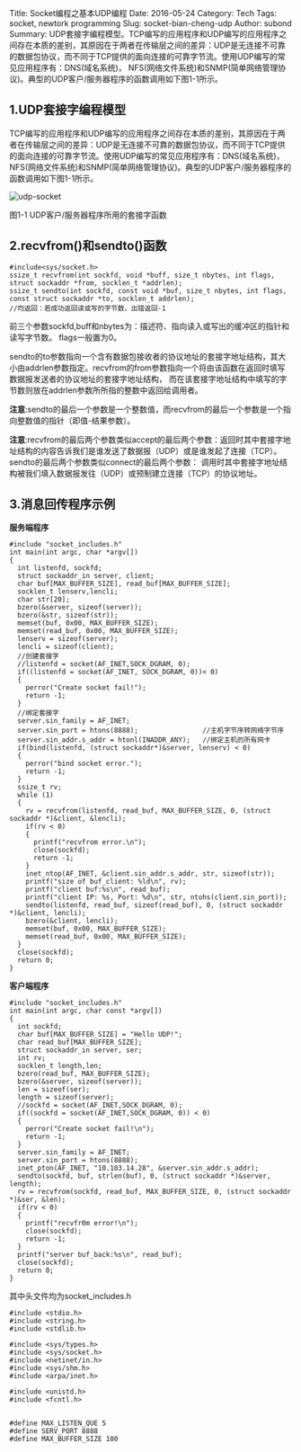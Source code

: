 Title: Socket编程之基本UDP编程
Date: 2016-05-24
Category: Tech
Tags: socket, newtork programming
Slug: socket-bian-cheng-udp
Author: subond
Summary: UDP套接字编程模型。TCP编写的应用程序和UDP编写的应用程序之间存在本质的差别，其原因在于两者在传输层之间的差异：UDP是无连接不可靠的数据包协议，而不同于TCP提供的面向连接的可靠字节流。使用UDP编写的常见应用程序有：DNS(域名系统)， NFS(网络文件系统)和SNMP(简单网络管理协议)。典型的UDP客户/服务器程序的函数调用如下图1-1所示。

## 1.UDP套接字编程模型

TCP编写的应用程序和UDP编写的应用程序之间存在本质的差别，其原因在于两者在传输层之间的差异：UDP是无连接不可靠的数据包协议，而不同于TCP提供的面向连接的可靠字节流。使用UDP编写的常见应用程序有：DNS(域名系统)， NFS(网络文件系统)和SNMP(简单网络管理协议)。典型的UDP客户/服务器程序的函数调用如下图1-1所示。

![udp-socket](http://on64c9tla.bkt.clouddn.com/20160514udp-bian-cheng-mo-xing.jpg)

图1-1 UDP客户/服务器程序所用的套接字函数

## 2.recvfrom()和sendto()函数

```
#include<sys/socket.h>
ssize_t recvfrom(int sockfd, void *buff, size_t nbytes, int flags, struct sockaddr *from, socklen_t *addrlen);
ssize_t sendto(int sockfd, const void *buf, size_t nbytes, int flags, const struct sockaddr *to, socklen_t addrlen);
//均返回：若成功返回读或写的字节数，出错返回-1
```

前三个参数sockfd,buff和nbytes为：描述符、指向读入或写出的缓冲区的指针和读写字节数。
flags一般置为0。

sendto的to参数指向一个含有数据包接收者的协议地址的套接字地址结构，其大小由addrlen参数指定。recvfrom的from参数指向一个将由该函数在返回时填写数据报发送者的协议地址的套接字地址结构， 而在该套接字地址结构中填写的字节数则放在addrlen参数所所指的整数中返回给调用者。

**注意**:sendto的最后一个参数是一个整数值，而recvfrom的最后一个参数是一个指向整数值的指针（即值-结果参数）。

**注意**:recvfrom的最后两个参数类似accept的最后两个参数：返回时其中套接字地址结构的内容告诉我们是谁发送了数据报（UDP）或是谁发起了连接（TCP）。sendto的最后两个参数类似connect的最后两个参数： 调用时其中套接字地址结构被我们填入数据报发往（UDP）或预制建立连接（TCP）的协议地址。

## 3.消息回传程序示例

**服务端程序**

```
#include "socket_includes.h"
int main(int argc, char *argv[])
{
  int listenfd, sockfd;
  struct sockaddr_in server, client;
  char buf[MAX_BUFFER_SIZE], read_buf[MAX_BUFFER_SIZE];
  socklen_t lenserv,lencli;
  char str[20];
  bzero(&server, sizeof(server));
  bzero(&str, sizeof(str));
  memset(buf, 0x00, MAX_BUFFER_SIZE);
  memset(read_buf, 0x00, MAX_BUFFER_SIZE);
  lenserv = sizeof(server);
  lencli = sizeof(client);
  //创建套接字
  //listenfd = socket(AF_INET,SOCK_DGRAM, 0);
  if((listenfd = socket(AF_INET, SOCK_DGRAM, 0))< 0)
  {
    perror("Create socket fail!");
    return -1;
  }
  //绑定套接字
  server.sin_family = AF_INET;
  server.sin_port = htons(8888);                //主机字节序转网络字节序
  server.sin_addr.s_addr = htonl(INADDR_ANY);   //绑定主机的所有网卡
  if(bind(listenfd, (struct sockaddr*)&server, lenserv) < 0)
  {
    perror("bind socket error.");
    return -1;
  }
  ssize_t rv;
  while (1)
  {
    rv = recvfrom(listenfd, read_buf, MAX_BUFFER_SIZE, 0, (struct sockaddr *)&client, &lencli);
    if(rv < 0)
    {
      printf("recvfrom error.\n");
      close(sockfd);
      return -1;
    }
    inet_ntop(AF_INET, &client.sin_addr.s_addr, str, sizeof(str));
    printf("size of buf_client: %ld\n", rv);
    printf("client buf:%s\n", read_buf);
    printf("client IP: %s, Port: %d\n", str, ntohs(client.sin_port));
    sendto(listenfd, read_buf, sizeof(read_buf), 0, (struct sockaddr *)&client, lencli);
    bzero(&client, lencli);
    memset(buf, 0x00, MAX_BUFFER_SIZE);
    memset(read_buf, 0x00, MAX_BUFFER_SIZE);
  }
  close(sockfd);
  return 0;
}
```

**客户端程序**

```
#include "socket_includes.h"
int main(int argc, char const *argv[])
{
  int sockfd;
  char buf[MAX_BUFFER_SIZE] = "Hello UDP!";
  char read_buf[MAX_BUFFER_SIZE];
  struct sockaddr_in server, ser;
  int rv;
  socklen_t length,len;
  bzero(read_buf, MAX_BUFFER_SIZE);
  bzero(&server, sizeof(server));
  len = sizeof(ser);
  length = sizeof(server);
  //sockfd = socket(AF_INET,SOCK_DGRAM, 0);
  if((sockfd = socket(AF_INET,SOCK_DGRAM, 0)) < 0)
  {
    perror("Create socket fail!\n");
    return -1;
  }
  server.sin_family = AF_INET;
  server.sin_port = htons(8888);
  inet_pton(AF_INET, "10.103.14.28", &server.sin_addr.s_addr);
  sendto(sockfd, buf, strlen(buf), 0, (struct sockaddr *)&server, length);
  rv = recvfrom(sockfd, read_buf, MAX_BUFFER_SIZE, 0, (struct sockaddr *)&ser, &len);
  if(rv < 0)
  {
    printf("recvfr0m error!\n");
    close(sockfd);
    return -1;
  }
  printf("server buf_back:%s\n", read_buf);
  close(sockfd);
  return 0;
}
```

其中头文件均为socket_includes.h

```
#include <stdio.h>
#include <string.h>
#include <stdlib.h>

#include <sys/types.h>
#include <sys/socket.h>
#include <netinet/in.h>
#include <sys/shm.h>
#include <arpa/inet.h>

#include <unistd.h>
#include <fcntl.h>


#define MAX_LISTEN_QUE 5
#define SERV_PORT 8888
#define MAX_BUFFER_SIZE 100
```
